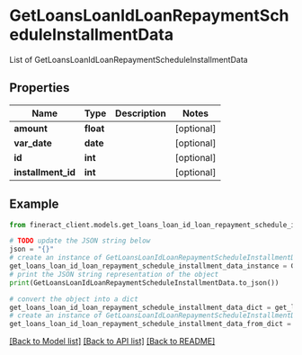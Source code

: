 # GetLoansLoanIdLoanRepaymentScheduleInstallmentData

List of GetLoansLoanIdLoanRepaymentScheduleInstallmentData

## Properties

Name | Type | Description | Notes
------------ | ------------- | ------------- | -------------
**amount** | **float** |  | [optional] 
**var_date** | **date** |  | [optional] 
**id** | **int** |  | [optional] 
**installment_id** | **int** |  | [optional] 

## Example

```python
from fineract_client.models.get_loans_loan_id_loan_repayment_schedule_installment_data import GetLoansLoanIdLoanRepaymentScheduleInstallmentData

# TODO update the JSON string below
json = "{}"
# create an instance of GetLoansLoanIdLoanRepaymentScheduleInstallmentData from a JSON string
get_loans_loan_id_loan_repayment_schedule_installment_data_instance = GetLoansLoanIdLoanRepaymentScheduleInstallmentData.from_json(json)
# print the JSON string representation of the object
print(GetLoansLoanIdLoanRepaymentScheduleInstallmentData.to_json())

# convert the object into a dict
get_loans_loan_id_loan_repayment_schedule_installment_data_dict = get_loans_loan_id_loan_repayment_schedule_installment_data_instance.to_dict()
# create an instance of GetLoansLoanIdLoanRepaymentScheduleInstallmentData from a dict
get_loans_loan_id_loan_repayment_schedule_installment_data_from_dict = GetLoansLoanIdLoanRepaymentScheduleInstallmentData.from_dict(get_loans_loan_id_loan_repayment_schedule_installment_data_dict)
```
[[Back to Model list]](../README.md#documentation-for-models) [[Back to API list]](../README.md#documentation-for-api-endpoints) [[Back to README]](../README.md)


